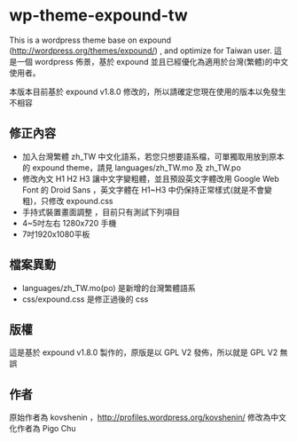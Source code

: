 wp-theme-expound-tw
===================

This is a wordpress theme base on expound (http://wordpress.org/themes/expound/) , and optimize for Taiwan user.
這是一個 wordpress 佈景，基於 expound 並且已經優化為適用於台灣(繁體)的中文使用者。

本版本目前基於 expound v1.8.0 修改的，所以請確定您現在使用的版本以免發生不相容

## 修正內容 ##
- 加入台灣繁體 zh_TW 中文化語系，若您只想要語系檔，可單獨取用放到原本的 expound theme，請見 languages/zh_TW.mo 及 zh_TW.po
- 修改內文 H1 H2 H3 讓中文字變粗體，並且預設英文字體改用 Google Web Font 的 Droid Sans ，英文字體在 H1~H3 中仍保持正常樣式(就是不會變粗)，只修改 expound.css
- 手持式裝置畫面調整 ，目前只有測試下列項目
 - 4~5吋左右 1280x720 手機
 - 7吋1920x1080平板


## 檔案異動 ##
- languages/zh_TW.mo(po) 是新增的台灣繁體語系
- css/expound.css 是修正過後的 css

## 版權 ##
這是基於 expound v1.8.0 製作的，原版是以 GPL V2 發佈，所以就是 GPL V2 無誤

## 作者 ##
原始作者為 kovshenin ，http://profiles.wordpress.org/kovshenin/
修改為中文化作者為 Pigo Chu

